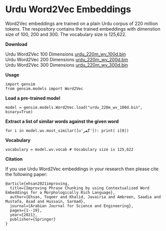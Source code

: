 # Urdu Word2Vec Embeddings

Word2Vec embeddings are trained on a plain Urdu corpus of 220 million tokens. The respository contains the trained embeddings with dimenstion size of 100, 200 and 300. The vocabulary size is 125,622. 

**Download**

Urdu Word2Vec 100 Dimensions [urdu_220m_wv_100d.bin](https://drive.google.com/file/d/1fD-fmS2-CUWtKrly-GzSahCnAbZzgdhr/view?usp=sharing)</br>
Urdu Word2Vec 200 Dimensions [urdu_220m_wv_200d.bin](https://drive.google.com/file/d/1n5IxP-pl3u8Wd1lwZCHtZtCOkFnesAFX/view?usp=sharing)</br>
Urdu Word2Vec 300 Dimensions [urdu_220m_wv_300d.bin](https://drive.google.com/file/d/1laonsl3fx9YP-mCQdM2382qkjQalLFCH/view?usp=sharing)

**Usage**
```
import gensim
from gensim.models import Word2Vec
```
**Load a pre-trained model**
```
model = gensim.models.Word2Vec.load("urdu_220m_wv_100d.bin", binary=True)
```
**Extract a list of similar words against the given word**
```
for i in model.wv.most_similar([u'گھر']): print( i[0])
```
**Vocabulary**
```
vocabulary = model.wv.vocab # Vocabulary size is 125,622
```
**Citation**

If you use Urdu Word2Vec embeddings in your research then please cite the following paper:
```
@article{ehsan2021improving,
  title={Improving Phrase Chunking by using Contextualized Word Embeddings for a Morphologically Rich Language},
  author={Ehsan, Toqeer and Khalid, Javairia and Ambreen, Saadia and Mustafa, Asad and Hussain, Sarmad},
  journal={Arabian Journal for Science and Engineering},
  pages={1--19},
  year={2021},
  publisher={Springer}
}
```
